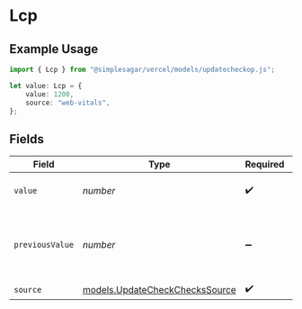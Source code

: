 # Lcp

## Example Usage

```typescript
import { Lcp } from "@simplesagar/vercel/models/updatecheckop.js";

let value: Lcp = {
    value: 1200,
    source: "web-vitals",
};
```

## Fields

| Field                                                                  | Type                                                                   | Required                                                               | Description                                                            | Example                                                                |
| ---------------------------------------------------------------------- | ---------------------------------------------------------------------- | ---------------------------------------------------------------------- | ---------------------------------------------------------------------- | ---------------------------------------------------------------------- |
| `value`                                                                | *number*                                                               | :heavy_check_mark:                                                     | Largest Contentful Paint value                                         | 1200                                                                   |
| `previousValue`                                                        | *number*                                                               | :heavy_minus_sign:                                                     | Previous Largest Contentful Paint value to display a delta             | 1000                                                                   |
| `source`                                                               | [models.UpdateCheckChecksSource](../models/updatecheckcheckssource.md) | :heavy_check_mark:                                                     | N/A                                                                    |                                                                        |